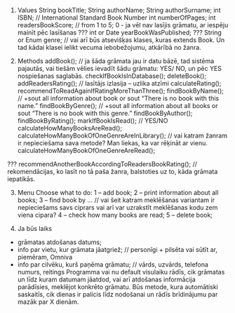 1.	Values
String bookTitle;
String authorName;
String authorSurname;
int ISBN; // International Standard Book Number
int numberOfPages;
int readersBookScore; // from 1 to 5; 0 - ja vēl nav lasījis grāmatu, ar iespēju mainīt pēc lasīšanas
??? int or Date yearBookWasPublished;
??? String or Enum genre; // vai arī būs atsevišķas klases, kuras extends Book. Un tad kādai klasei ielikt vecuma iebobežojumu, atkārībā no žanra.


2.	Methods
addBook(); // ja šāda grāmata jau ir datu bāzē, tad sistēma pajautās, vai tiešām vēlies ievadīt šādu grāmatu: YES/ NO, un pēc YES nospiešanas saglabās.
checkIfBookIsInDatabase();
deleteBook();
addReadersRating(); // lasītājs izlasija – uzlika atzīmi
calculateRating();
recommendToReadAgainIfRatingMoreThanThree();
findBookByName(); // +sout all information about book or sout “There is no book with this name.”
findBookByGenre(); // +sout all information about all books or sout “There is no book with this genre.”
findBookByAuthor();
findBookByRating();
markIfBookIsRead(); // YES/NO
calculateHowManyBooksAreRead();
calculateHowManyBookOfOneGenreAreInLibrary(); // vai katram žanram ir nepieciešama sava metode? Man liekas, ka var rēķināt ar vienu.
calculateHowManyBookOfOneGenreAreRead();

??? recommendAnotherBookAccordingToReadersBookRating(); // rekomendācijas, ko lasīt no tā paša žanra, balstoties uz to, kāda grāmata iepatikās.

3.	Menu
Choose what to do:
1 – add book;
2 – print information about all books;
3 – find book by … // vai šeit katram meklēšanas variantam ir nepieciešams savs ciprars vai arī var uzrakstīt meklēšanas kodu zem viena cipara?
4 – check how many books are read; 
5 – delete book;


4.	Ja būs laiks
- grāmatas atdošanas datums;
- info par vietu, kur grāmata jāatgriež; // personīgi + pilsēta vai sūtīt ar, piemēram, Omniva
- info par cilvēku, kurš paņēma grāmatu; // vārds, uzvārds, telefona numurs, reitings
Programma vai nu default visulaiku rādīs, cik grāmatas un līdz kuram datumam jāatdod, vai arī atdošanas informācija parādīsies, meklējot konkrēto grāmatu. Būs metode, kura automātiski saskaitīs, 
cik dienas ir palicis līdz nodošanai un rādīs brīdinājumu par mazāk par X dienām.